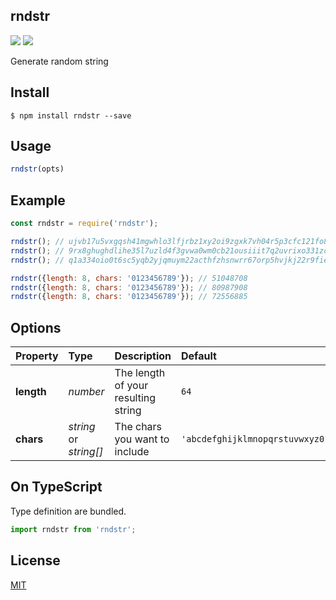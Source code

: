 rndstr
-------------------------------

[![][npm-badge]][npm-link]
[![][mit-badge]][mit]

Generate random string

## Install
``` shell
$ npm install rndstr --save
```

## Usage
``` javascript
rndstr(opts)
```

## Example
``` javascript
const rndstr = require('rndstr');

rndstr(); // ujvb17u5vxgqsh41mgwhlo3lfjrbz1xy2oi9zgxk7vh04r5p3cfc121fo8bkoj2j
rndstr(); // 9rx8ghughdlihe35l7uzld4f3gvwa0wm0cb21ousiiit7q2uvrixo331zcdkb8kj
rndstr(); // q1a334oio0t6sc5yqb2yjqmuym22acthfzhsnwrr67orp5hvjkj22r9fiehonly9

rndstr({length: 8, chars: '0123456789'}); // 51048708
rndstr({length: 8, chars: '0123456789'}); // 80987908
rndstr({length: 8, chars: '0123456789'}); // 72556885
```

## Options
| Property   | Type                   | Description                         | Default                                  |
| :--------- | :--------------------- | :---------------------------------- | :--------------------------------------- |
| **length** | *number*               | The length of your resulting string | `64`                                      |
| **chars**  | *string* or *string[]* | The chars you want to include       | `'abcdefghijklmnopqrstuvwxyz0123456789'` |

## On TypeScript
Type definition are bundled.
``` typescript
import rndstr from 'rndstr';
```

## License
[MIT](LICENSE)

[npm-link]:  https://www.npmjs.com/package/rndstr
[npm-badge]: https://img.shields.io/npm/v/rndstr.svg?style=flat-square
[mit]:       http://opensource.org/licenses/MIT
[mit-badge]: https://img.shields.io/badge/license-MIT-444444.svg?style=flat-square
